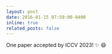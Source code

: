 ```yaml
---
layout: post
date: 2016-01-15 07:59:00-0400
inline: true
related_posts: false
---
```


One paper accepted by ICCV 2023! :sparkles: :smile:
